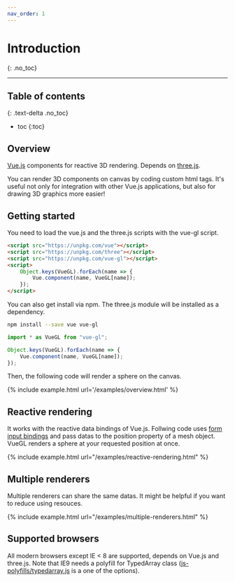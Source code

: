 ```yaml
---
nav_order: 1
---
```

# Introduction
{: .no_toc}

---

## Table of contents
{: .text-delta .no_toc}

* toc
{:toc}

## Overview
[Vue.js](https://vuejs.org) components for reactive 3D rendering. Depends on [three.js](https://threejs.org/).

You can render 3D components on canvas by coding custom html tags. It's useful not
only for integration with other Vue.js applications, but also for drawing 3D graphics
more easier!

## Getting started

You need to load the vue.js and the three.js scripts with the vue-gl script.

```html
<script src="https://unpkg.com/vue"></script>
<script src="https://unpkg.com/three"></script>
<script src="https://unpkg.com/vue-gl"></script>
<script>
    Object.keys(VueGL).forEach(name => {
        Vue.component(name, VueGL[name]);
    });
</script>
```

You can also get install via npm. The three.js module will be installed as a dependency.

```sh
npm install --save vue vue-gl
```

```js
import * as VueGL from "vue-gl";

Object.keys(VueGL).forEach(name => {
    Vue.component(name, VueGL[name]);
});
```

Then, the following code will render a sphere on the canvas.

{% include example.html url='/examples/overview.html' %}

## Reactive rendering

It works with the reactive data bindings of Vue.js.
Follwing code uses [form input bindings](https://vuejs.org/v2/guide/forms.html)
and pass datas to the position property of a mesh object.
VueGL renders a sphere at your requested position at once.

{% include example.html url="/examples/reactive-rendering.html" %}

## Multiple renderers

Multiple renderers can share the same datas.
It might be helpful if you want to reduce using resouces.

{% include example.html url="/examples/multiple-renderers.html" %}

## Supported browsers

All modern browsers except IE < 8 are supported, depends on Vue.js and three.js.
Note that IE9 needs a polyfill for TypedArray class ([js-polyfills/typedarray.js](https://github.com/inexorabletash/polyfill/blob/master/typedarray.js)
is a one of the options).
